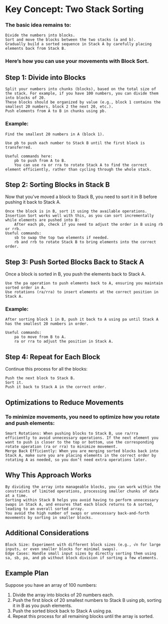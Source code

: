 # Key Concept: Two Stack Sorting

### The basic idea remains to:

    Divide the numbers into blocks.
    Sort and move the blocks between the two stacks (a and b).
    Gradually build a sorted sequence in Stack A by carefully placing elements back from Stack B.

### Here’s how you can use your movements with Block Sort.
## Step 1: Divide into Blocks

    Split your numbers into chunks (blocks), based on the total size of the stack. For example, if you have 100 numbers, you can divide them into blocks of 20.
    These blocks should be organized by value (e.g., block 1 contains the smallest 20 numbers, block 2 the next 20, etc.).
    Push elements from A to B in chunks using pb.

### Example:

    Find the smallest 20 numbers in A (block 1).

    Use pb to push each number to Stack B until the first block is transferred.

    Useful commands here:
        pb to push from A to B.
        You can use ra or rra to rotate Stack A to find the correct element efficiently, rather than cycling through the whole stack.

## Step 2: Sorting Blocks in Stack B

Now that you've moved a block to Stack B, you need to sort it in B before pushing it back to Stack A.

    Once the block is in B, sort it using the available operations.
    Insertion Sort works well with this, as you can sort incrementally while elements are pushed into B:
        After each pb, check if you need to adjust the order in B using rb or rrb.
    Useful commands:
        sb to swap the top two elements if needed.
        rb and rrb to rotate Stack B to bring elements into the correct order.

## Step 3: Push Sorted Blocks Back to Stack A

Once a block is sorted in B, you push the elements back to Stack A.

    Use the pa operation to push elements back to A, ensuring you maintain sorted order in A.
    Use rotations (ra/rra) to insert elements at the correct position in Stack A.

### Example:

    After sorting block 1 in B, push it back to A using pa until Stack A has the smallest 20 numbers in order.

    Useful commands:
        pa to move from B to A.
        ra or rra to adjust the position in Stack A.

## Step 4: Repeat for Each Block

Continue this process for all the blocks:

    Push the next block to Stack B.
    Sort it.
    Push it back to Stack A in the correct order.

## Optimizations to Reduce Movements

### To minimize movements, you need to optimize how you rotate and push elements:

    Smart Rotations: When pushing blocks to Stack B, use ra/rra efficiently to avoid unnecessary operations. If the next element you want to push is closer to the top or bottom, use the corresponding rotate operation (ra or rra) to minimize movement.
    Merge Back Efficiently: When you are merging sorted blocks back into Stack A, make sure you are placing elements in the correct order by rotating A as needed, so you don’t need extra operations later.

## Why This Approach Works

    By dividing the array into manageable blocks, you can work within the constraints of limited operations, processing smaller chunks of data at a time.
    Sorting within Stack B helps you avoid having to perform unnecessary swaps in Stack A, and ensures that each block returns to A sorted, leading to an overall sorted array.
    You avoid the high number of swaps or unnecessary back-and-forth movements by sorting in smaller blocks.

## Additional Considerations

    Block Size: Experiment with different block sizes (e.g., √n for large inputs, or even smaller blocks for minimal swaps).
    Edge Cases: Handle small input sizes by directly sorting them using sa, sb, pa, and pb without block division if sorting a few elements.

## Example Plan

Suppose you have an array of 100 numbers:

1.   Divide the array into blocks of 20 numbers each.
2.   Push the first block of 20 smallest numbers to Stack B using pb, sorting it in B as you push elements.
3.    Push the sorted block back to Stack A using pa.
4.    Repeat this process for all remaining blocks until the array is sorted.
